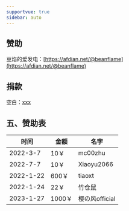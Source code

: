 ```yaml
---
supportvue: true
sidebar: auto
---
```




## 赞助

豆焰的爱发电：[https://afdian.net/@beanflame](https://afdian.net/@beanflame)


## 捐款

空白：[xxx](xxx)


## 五、赞助表

| 时间       | 金额          | 名字   |
| ---------- |------------- | -------- |
| 2022-3-7   | 10￥         | mc00zhu |
| 2022-7-7   | 10￥         | Xiaoyu2066 | 
| 2022-1-22   | 600￥         | tiaoxt | 
| 2022-1-24   | 22￥         | 竹仓鼠 | 
| 2023-1-27   | 1000￥         | 樱の风official |  
